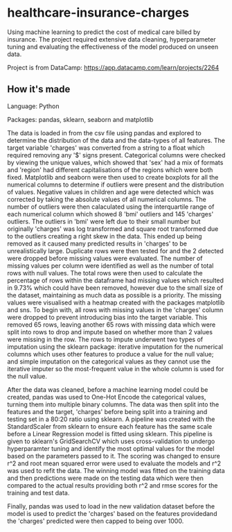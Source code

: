 # healthcare-insurance-charges
Using machine learning to predict the cost of medical care billed by insurance. The project required extensive data cleaning, hyperparameter tuning and evaluating the effectiveness of the model produced on unseen data.

Project is from DataCamp: https://app.datacamp.com/learn/projects/2264

## How it's made
Language: Python 

Packages: pandas, sklearn, seaborn and matplotlib

The data is loaded in from the csv file using pandas and explored to determine the distribution of the data and the data-types of all features. The target variable 'charges' was converted from a string to a float which required removing any '$' signs present. Categorical columns were checked by viewing the unique values, which showed that 'sex' had a mix of formats and 'region' had different capitalisations of the regions which were both fixed. Matplotlib and seaborn were then used to create boxplots for all the numerical columns to determine if outliers were present and the distribution of values. Negative values in children and age were detected which was corrected by taking the absolute values of all numerical columns. The number of outliers were then calaculated using the interquartile range of each numerical column which showed 8 'bmi' outliers and 145 'charges' outliers. The outliers in 'bmi' were left due to their small number but originally 'charges' was log transformed and square root transformed due to the outliers creating a right skew in the data. This ended up being removed as it caused many predicted results in 'charges' to be unrealistically large. Duplicate rows were then tested for and the 2 detected were dropped before missing values were evaluated. The number of missing values per column were identified as well as the number of total rows with null values. The total rows were then used to calculate the percentage of rows within the dataframe had missing values which resulted in 9.73% which could have been removed, however due to the small size of the dataset, maintaining as much data as possible is a priority. The missing values were visualised with a heatmap created with the packages matplotlib and sns. To begin with, all rows with missing values in the 'charges' column were dropped to prevent introducing bias into the target variable. This removed 65 rows, leaving another 65 rows with missing data which were split into rows to drop and impute based on whether more than 2 values were missing in the row. The rows to impute underwent two types of imputation using the sklearn package: iterative imputation for the numerical columns which uses other features to produce a value for the null value; and simple imputation on the categorical values as they cannot use the iterative imputer so the most-frequent value in the whole column is used for the null value. 

After the data was cleaned, before a machine learning model could be created, pandas was used to One-Hot Encode the categorical values, turning them into multiple binary columns. The data was then split into the features and the target, 'charges' before being split into a training and testing set in a 80:20 ratio using sklearn. A pipeline was created with the StandardScaler from sklearn to ensure each feature has the same scale before a Linear Regression model is fitted using sklearn. This pipeline is given to sklearn's GridSearchCV which uses cross-validation to undergo hyperparamter tuning and identify the most optimal values for the model based on the parameters passed to it. The scoring was changed to ensure r^2 and root mean squared error were used to evaluate the models and r^2 was used to refit the data. The winning model was fitted on the training data and then predictions were made on the testing data which were then compared to the actual results providing both r^2 and rmse scores for the training and test data. 

Finally, pandas was used to load in the new validation dataset before the model is used to predict the 'charges' based on the features providedand the 'charges' predicted were then capped to being over 1000.
